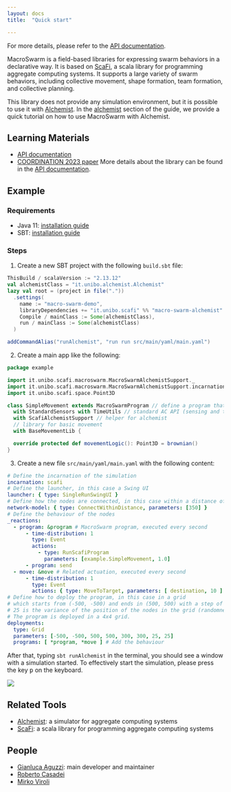 ```yaml
---
layout: docs
title:  "Quick start"

---
```



For more details, please refer to the [API documentation](https://scafi.github.io/macro-swarm/api/it/unibo/scafi/index.html).

MacroSwarm is a field-based libraries for expressing swarm behaviors in a declarative way.
It is based on [ScaFi](), a scala library for programming aggregate computing systems.
It supports a large variety of swarm behaviors, including collective movement, shape formation, team formation, and collective planning.

This library does not provide any simulation environment, but it is possible to use it with [Alchemist](https://alchemistsimulator.github.io/).
In the [alchemist](/macro-swarm/guide/alchemist.html) section of the guide, we provide a quick tutorial on how to use MacroSwarm with Alchemist.

## Learning Materials
- [API documentation](https://scafi.github.io/macro-swarm/api/it/unibo/scafi/index.html)
- [COORDINATION 2023 paper](https://www.researchgate.net/publication/371587547_MacroSwarm_A_Field-Based_Compositional_Framework_for_Swarm_Programming)
More details about the library can be found in the [API documentation](https://scafi.github.io/macro-swarm/api/it/unibo/scafi/index.html).

## Example

### Requirements
- Java 11: [installation guide](https://openjdk.org/install/)
- SBT: [installation guide](https://www.scala-sbt.org/1.x/docs/Setup.html)

### Steps
1) Create a new SBT project with the following `build.sbt` file:
```scala
ThisBuild / scalaVersion := "2.13.12"
val alchemistClass = "it.unibo.alchemist.Alchemist"
lazy val root = (project in file("."))
  .settings(
    name := "macro-swarm-demo",
    libraryDependencies += "it.unibo.scafi" %% "macro-swarm-alchemist" % "1.5.1",
    Compile / mainClass := Some(alchemistClass),
    run / mainClass := Some(alchemistClass)
  )

addCommandAlias("runAlchemist", "run run src/main/yaml/main.yaml")
```

2) Create a main app like the following:
```scala
package example

import it.unibo.scafi.macroswarm.MacroSwarmAlchemistSupport._
import it.unibo.scafi.macroswarm.MacroSwarmAlchemistSupport.incarnation._
import it.unibo.scafi.space.Point3D

class SimpleMovement extends MacroSwarmProgram // define a program that supports the movement in alchemist env
  with StandardSensors with TimeUtils // standard AC API (sensing and time)
  with ScafiAlchemistSupport // helper for alchemist
  // library for basic movement
  with BaseMovementLib {

  override protected def movementLogic(): Point3D = brownian()
}
```

3) Create a new file `src/main/yaml/main.yaml` with the following content:

```yaml
# Define the incarnation of the simulation
incarnation: scafi
# Define the launcher, in this case a Swing UI
launcher: { type: SingleRunSwingUI }
# Define how the nodes are connected, in this case within a distance of 350 units
network-model: { type: ConnectWithinDistance, parameters: [350] }
# Define the behaviour of the nodes
_reactions:
  - program: &program # MacroSwarm program, executed every second
      - time-distribution: 1
        type: Event
        actions:
          - type: RunScafiProgram
            parameters: [example.SimpleMovement, 1.0]
      - program: send
  - move: &move # Related actuation, executed every second
      - time-distribution: 1
        type: Event
        actions: { type: MoveToTarget, parameters: [ destination, 10 ] }
# Define how to deploy the program, in this case in a grid
# which starts from (-500, -500) and ends in (500, 500) with a step of (300, 300).
# 25 is the variance of the position of the nodes in the grid (randomness).
# The program is deployed in a 4x4 grid.
deployments:
  type: Grid
  parameters: [-500, -500, 500, 500, 300, 300, 25, 25]
  programs: [ *program, *move ] # Add the behaviour
```
After that, typing `sbt runAlchemist` in the terminal, you should see a window with a simulation started.
To effectively start the simulation, please press the key <kbd>p</kbd> on the keyboard.

![](https://user-images.githubusercontent.com/23448811/224010877-6f5c9d36-d348-4343-8b66-19f78778297e.gif)


## Related Tools
- [Alchemist](https://alchemistsimulator.github.io/): a simulator for aggregate computing systems
- [ScaFi](https://scafi.github.io/): a scala library for programming aggregate computing systems

## People
- [Gianluca Aguzzi](https://www.unibo.it/sitoweb/gianluca.aguzzi): main developer and maintainer
- [Roberto Casadei](https://www.unibo.it/sitoweb/roby.casadei)
- [Mirko Viroli](https://www.unibo.it/sitoweb/mirko.viroli)
